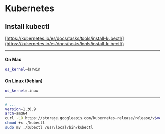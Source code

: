 # Kubernetes

## Install kubectl

[https://kubernetes.io/es/docs/tasks/tools/install-kubectl/](https://kubernetes.io/es/docs/tasks/tools/install-kubectl/)

---
#### On Mac
```sh
os_kernel=darwin
```
#### On Linux (Debian)
```sh
os_kernel=linux
```
---

```sh
# ...
version=1.20.9
arch=amd64
curl -LO https://storage.googleapis.com/kubernetes-release/release/v$version/bin/$os_kernel/$arch/kubectl
chmod +x ./kubectl
sudo mv ./kubectl /usr/local/bin/kubectl
```
